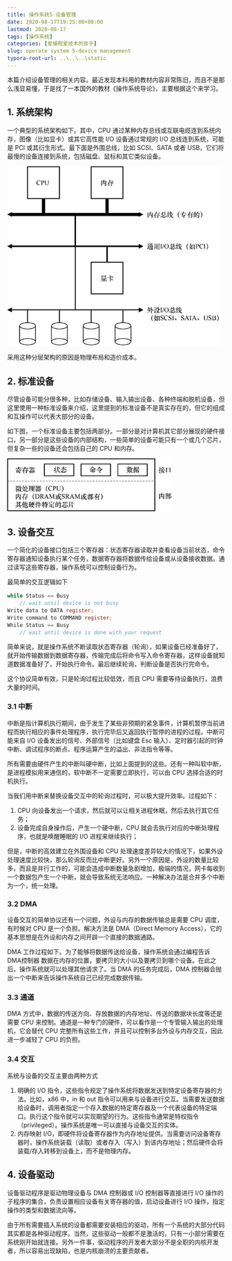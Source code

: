 ```yaml
---
title: 操作系统5-设备管理
date: 2020-08-17T19:25:00+08:00
lastmod: 2020-08-17
tags: [操作系统]
categories: [爱编程爱技术的孩子]
slug: operate system 5-device management
typora-root-url: ..\..\..\static
---
```


本篇介绍设备管理的相关内容。最近发现本科用的教材内容非常陈旧，而且不是那么浅显易懂，于是找了一本国外的教材《操作系统导论》，主要根据这个来学习。

<!--more-->

## 1. 系统架构

一个典型的系统架构如下。其中，CPU 通过某种内存总线或互联电缆连到系统内存，图像（比如显卡）或其它高性能 I/O 设备通过常规的 I/O 总线连到系统，可能是 PCI 或其衍生形式。最下面是外围总线，比如 SCSI、SATA 或者 USB，它们将最慢的设备连接到系统，包括磁盘、鼠标和其它类似设备。

<img src="/images/操作系统5-设备管理/epub_30179184_196.jfif" style="zoom: 67%;" />

采用这种分层架构的原因是物理布局和造价成本。

## 2. 标准设备

尽管设备可能分很多种，比如存储设备、输入输出设备、各种终端和脱机设备，但这里使用一种标准设备来介绍，这里提到的标准设备不是真实存在的，但它的组成和互操作可以代表大部分的设备。

如下图，一个标准设备主要包括两部分。一部分是对计算机其它部分展现的硬件接口，另一部分是这些设备的内部结构，一些简单的设备可能只有一个或几个芯片，但复杂一些的设备还会包括自己的 CPU 和内存。

<img src="/images/操作系统5-设备管理/epub_30179184_197.jfif" style="zoom:67%;" />

## 3. 设备交互

一个简化的设备接口包括三个寄存器：状态寄存器读取并查看设备当前状态，命令寄存器通知设备执行某个任务，数据寄存器将数据传给设备或从设备接收数据。通过读写这些寄存器，操作系统可以控制设备行为。

最简单的交互逻辑如下

```c
while Status == Busy 
    // wait until device is not busy
Write data to DATA register;
Write command to COMMAND register;
While Status == Busy
    // wait until device is done with your request
```

简单来说，就是操作系统不断读取状态寄存器（轮询），如果设备已经准备好了，就开始传输数据到数据寄存器，传输完成后将命令写入命令寄存器，这样设备就知道数据准备好了，开始执行命令。最后继续轮询，判断设备是否执行完命令。

这个协议简单有效，只是轮询过程比较低效，而且 CPU 需要等待设备执行，浪费大量的时间。

### 3.1 中断

中断是指计算机执行期间，由于发生了某些非预期的紧急事件，计算机暂停当前进程而执行相应的事件处理程序，执行完毕后又返回执行暂停的进程的过程。中断可能来自 I/O 设备发出的信号、外部信号（比如键盘 Esc 输入）、定时器引起的时钟中断、调试程序的断点、程序运算产生的溢出、非法指令等等。

所有需要由硬件产生的中断叫硬中断，比如上面提到的这些。还有一种叫软中断，是进程模拟用来通信的，软中断不一定需要立即执行，可以由 CPU 选择合适的时机执行。

当我们用中断来替换设备交互中的轮询过程时，可以极大提升效率。过程如下：

1. CPU 向设备发出一个请求，然后就可以让相关进程休眠，然后去执行其它任务；
2. 设备完成自身操作后，产生一个硬中断，CPU 就会去执行对应的中断处理程序，也就是唤醒睡眠的 I/O 进程来继续执行；

但是，中断的高效建立在外围设备和 CPU 处理速度差异较大的情况下，如果外设处理速度比较快，那么轮询反而比中断更好。另外一个原因是，外设的数量比较多，而且是并行工作的，可能会造成中断数量急剧增加，极端的情况，网卡每收到一个数据包产生一个中断，就会导致系统无法响应。一种解决办法是合并多个中断为一个，统一处理。

### 3.2 DMA

设备交互的简单协议还有一个问题，外设与内存的数据传输总是需要 CPU 调度，有时候对 CPU 是一个负担。解决方法是 DMA（Direct Memory Access），它的基本思想是在外设和内存之间开辟一个直接的数据通路。

DMA 工作过程如下。为了能够将数据传送给设备，操作系统会通过编程告诉 DMA控制器 数据在内存的位置，要拷贝的大小以及要拷贝到哪个设备。在此之后，操作系统就可以处理其他请求了。当 DMA 的任务完成后，DMA 控制器会抛出一个中断来告诉操作系统自己已经完成数据传输。

### 3.3 通道

DMA 方式中，数据的传送方向、存放数据的内存地址、传送的数据块长度等还是需要 CPU 来控制。通道是一种专门的硬件，可以看作是一个专管输入输出的处理机，它会替代 CPU 完整所有这些工作，并且可以控制多台外设与内存交互，因此进一步减轻了 CPU 的负担。

### 3.4 交互

系统与设备的交互主要由两种方式

1. 明确的 I/O 指令，这些指令规定了操作系统将数据发送到特定设备寄存器的方法。比如，x86 中，in 和 out 指令可以用来与设备进行交互。当需要发送数据给设备时，调用者指定一个存入数据的特定寄存器及一个代表设备的特定端口。执行这个指令就可以实现期望的行为。这些指令通常是特权指令（privileged）。操作系统是唯一可以直接与设备交互的实体。
2. 内存映射 I/O，即硬件将设备寄存器作为内存地址提供。当需要访问设备寄存器时，操作系统装载（读取）或者存入（写入）到该内存地址；然后硬件会将装载/存入转移到设备上，而不是物理内存。

## 4. 设备驱动

设备驱动程序是驱动物理设备与 DMA 控制器或 I/O 控制器等直接进行 I/O 操作的子程序的集合，负责设置相应设备有关寄存器的值，启动设备进行 I/O 操作，指定操作的类型和数据流向等。

由于所有需要插入系统的设备都需要安装相应的驱动，所有一个系统的大部分代码其实都是各种驱动程序。当然，这些驱动一般都不是激活的，只有一小部分需要在系统刚开始就连接。另外一件事，驱动程序的开发者大部分不是全职的内核开发者，所以容易出现缺陷，也是内核崩溃的主要贡献者。